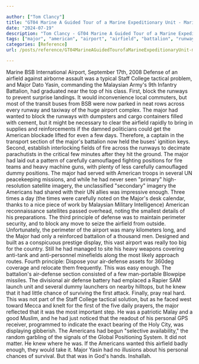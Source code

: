 ```yaml
---

author: ["Tom Clancy"]
title: "GT04 Marine A Guided Tour of a Marine Expeditionary Unit - Marine_split_216.html"
date: "2024-07-19"
description: "Tom Clancy - GT04 Marine A Guided Tour of a Marine Expeditionary Unit"
tags: ["major", "american", "airport", "airfield", "battalion", "runway", "defense", "first", "block", "carefully", "enough", "bsb", "staff", "college", "tactical", "yasin", "malaysian", "would", "bus", "across", "wanted", "day", "section", "fire", "camouflaged"]
categories: [Reference]
url: /posts/reference/GT04MarineAGuidedTourofaMarineExpeditionaryUnit-marinesplit216html

---
```



Marine
BSB International Airport, September 17th, 2008
Defense of an airfield against airborne assault was a typical Staff College tactical problem, and Major Dato Yasin, commanding the Malaysian Army's 9th Infantry Battalion, had graduated near the top of his class. First, block the runways to prevent surprise landings. It would inconvenience local commuters, but most of the transit buses from BSB were now parked in neat rows across every runway and taxiway of the huge airport complex. The major had wanted to block the runways with dumpsters and cargo containers filled with cement, but it might be necessary to clear the airfield rapidly to bring in supplies and reinforcements if the damned politicians could get the American blockade lifted for even a few days. Therefore, a captain in the transport section of the major's battalion now held the buses' ignition keys.
Second, establish interlocking fields of fire across the runways to decimate parachutists in the critical few minutes after they hit the ground. The major had laid out a pattern of carefully camouflaged fighting positions for fire teams and heavy machine guns, with plenty of less carefully camouflaged dummy positions. The major had served with American troops in several UN peacekeeping missions, and while he had never seen "primary" high-resolution satellite imagery, the unclassified "secondary" imagery the Americans had shared with their UN allies was impressive enough. Three times a day (the times were carefully noted on the Major's desk calendar, thanks to a nice piece of work by Malaysian Military Intelligence) American reconnaissance satellites passed overhead, noting the smallest details of his preparations.
The third principle of defense was to maintain perimeter security, and to block any move to seize the airfield from outside. Unfortunately, the perimeter of the airport was many kilometers long, and the Major had only a reinforced battalion of a thousand men. Designed and built as a conspicuous prestige display, this vast airport was really too big for the country. Still he had managed to site his heavy weapons covering anti-tank and anti-personnel minefields along the most likely approach routes.
Fourth principle: Dispose your air-defense assets for 360deg coverage and relocate them frequently. This was easy enough. The battalion's air-defense section consisted of a few man-portable Blowpipe missiles. The divisional air defense battery had emplaced a Rapier SAM launch unit and several dummy launchers on nearby hilltops, but he knew that it had little chance of surviving the first attack.
Finally, pray real hard. This was not part of the Staff College tactical solution, but as he faced west toward Mecca and knelt for the first of the five daily prayers, the major reflected that it was the most important step. He was a patriotic Malay and a good Muslim, and he had just noticed that the readout of his personal GPS receiver, programmed to indicate the exact bearing of the Holy City, was displaying gibberish. The Americans had begun "selective availability," the random garbling of the signals of the Global Positioning System. It did not matter. He knew where he was. If the Americans wanted this airfield badly enough, they would take it. Major Yasin had no illusions about his personal chances of survival. But that was in God's hands. Inshallah.

